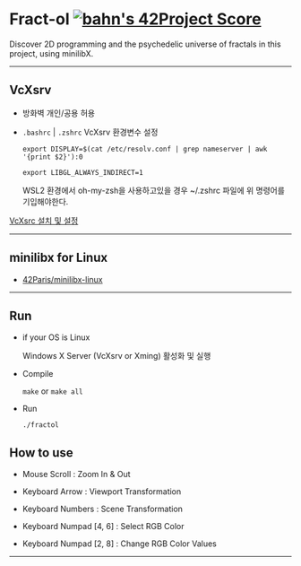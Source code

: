 # Fract-ol [![bahn's 42Project Score](https://badge42.herokuapp.com/api/project/bahn/fract-ol)](https://github.com/JaeSeoKim/badge42)

Discover 2D programming and the psychedelic universe of fractals in this project, using minilibX.

---

## VcXsrv

- 방화벽 개인/공용 허용

- `.bashrc` | `.zshrc` VcXsrv 환경변수 설정

    `export DISPLAY=$(cat /etc/resolv.conf | grep nameserver | awk '{print $2}'):0`
        
    `export LIBGL_ALWAYS_INDIRECT=1`

    WSL2 환경에서 oh-my-zsh을 사용하고있을 경우 ~/.zshrc 파일에 위 명령어를 기입해야한다.

[VcXsrc 설치 및 설정](https://velog.io/@darkflame265/Cub3d-정리)

---

## minilibx for Linux

- [42Paris/minilibx-linux](https://github.com/42Paris/minilibx-linux)

---

## Run

- if your OS is Linux

    Windows X Server (VcXsrv or Xming) 활성화 및 실행

- Compile
  
    `make` or `make all`

- Run
    
    `./fractol`

## How to use

-   Mouse Scroll : Zoom In & Out

-   Keyboard Arrow : Viewport Transformation

-   Keyboard Numbers : Scene Transformation

-   Keyboard Numpad [4, 6] : Select RGB Color 

-   Keyboard Numpad [2, 8] : Change RGB Color Values

---

